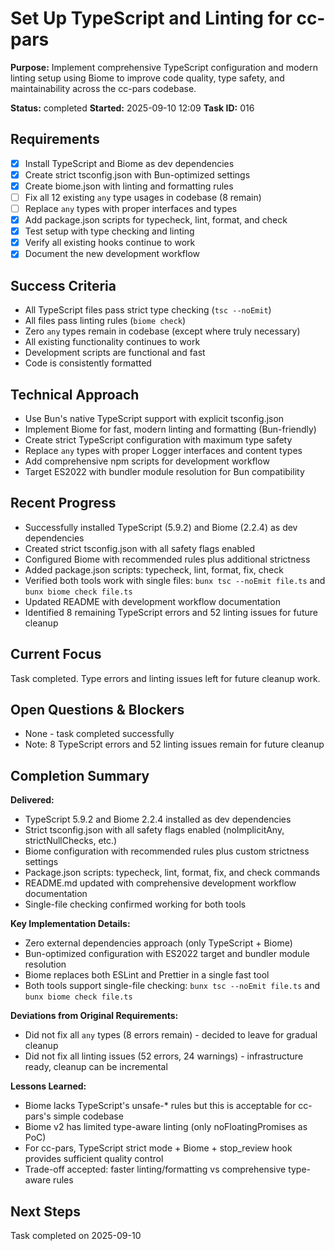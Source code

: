 # Set Up TypeScript and Linting for cc-pars

**Purpose:** Implement comprehensive TypeScript configuration and modern linting setup using Biome to improve code quality, type safety, and maintainability across the cc-pars codebase.

**Status:** completed
**Started:** 2025-09-10 12:09
**Task ID:** 016

## Requirements
- [x] Install TypeScript and Biome as dev dependencies
- [x] Create strict tsconfig.json with Bun-optimized settings
- [x] Create biome.json with linting and formatting rules
- [ ] Fix all 12 existing `any` type usages in codebase (8 remain)
- [ ] Replace `any` types with proper interfaces and types
- [x] Add package.json scripts for typecheck, lint, format, and check
- [x] Test setup with type checking and linting
- [x] Verify all existing hooks continue to work
- [x] Document the new development workflow

## Success Criteria
- All TypeScript files pass strict type checking (`tsc --noEmit`)
- All files pass linting rules (`biome check`)
- Zero `any` types remain in codebase (except where truly necessary)
- All existing functionality continues to work
- Development scripts are functional and fast
- Code is consistently formatted

## Technical Approach
- Use Bun's native TypeScript support with explicit tsconfig.json
- Implement Biome for fast, modern linting and formatting (Bun-friendly)
- Create strict TypeScript configuration with maximum type safety
- Replace `any` types with proper Logger interfaces and content types
- Add comprehensive npm scripts for development workflow
- Target ES2022 with bundler module resolution for Bun compatibility

## Recent Progress
- Successfully installed TypeScript (5.9.2) and Biome (2.2.4) as dev dependencies
- Created strict tsconfig.json with all safety flags enabled
- Configured Biome with recommended rules plus additional strictness
- Added package.json scripts: typecheck, lint, format, fix, check
- Verified both tools work with single files: `bunx tsc --noEmit file.ts` and `bunx biome check file.ts`
- Updated README with development workflow documentation
- Identified 8 remaining TypeScript errors and 52 linting issues for future cleanup

## Current Focus
Task completed. Type errors and linting issues left for future cleanup work.

## Open Questions & Blockers
- None - task completed successfully
- Note: 8 TypeScript errors and 52 linting issues remain for future cleanup

## Completion Summary

**Delivered:**
- TypeScript 5.9.2 and Biome 2.2.4 installed as dev dependencies
- Strict tsconfig.json with all safety flags enabled (noImplicitAny, strictNullChecks, etc.)
- Biome configuration with recommended rules plus custom strictness settings
- Package.json scripts: typecheck, lint, format, fix, and check commands
- README.md updated with comprehensive development workflow documentation
- Single-file checking confirmed working for both tools

**Key Implementation Details:**
- Zero external dependencies approach (only TypeScript + Biome)
- Bun-optimized configuration with ES2022 target and bundler module resolution
- Biome replaces both ESLint and Prettier in a single fast tool
- Both tools support single-file checking: `bunx tsc --noEmit file.ts` and `bunx biome check file.ts`

**Deviations from Original Requirements:**
- Did not fix all `any` types (8 errors remain) - decided to leave for gradual cleanup
- Did not fix all linting issues (52 errors, 24 warnings) - infrastructure ready, cleanup can be incremental

**Lessons Learned:**
- Biome lacks TypeScript's unsafe-* rules but this is acceptable for cc-pars's simple codebase
- Biome v2 has limited type-aware linting (only noFloatingPromises as PoC)
- For cc-pars, TypeScript strict mode + Biome + stop_review hook provides sufficient quality control
- Trade-off accepted: faster linting/formatting vs comprehensive type-aware rules

## Next Steps
Task completed on 2025-09-10